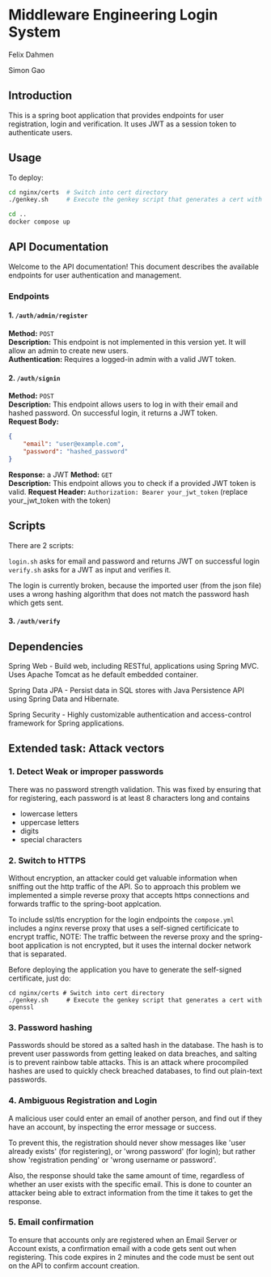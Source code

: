 # Middleware Engineering Login System

Felix Dahmen

Simon Gao

## Introduction

This is a spring boot application that provides endpoints for user registration, login and verification.
It uses JWT as a session token to authenticate users.

## Usage

To deploy: 

```bash
cd nginx/certs  # Switch into cert directory
./genkey.sh     # Execute the genkey script that generates a cert with openssl

cd ..
docker compose up
```

## API Documentation

Welcome to the API documentation! This document describes the available endpoints for user authentication and management.

### Endpoints

#### 1. `/auth/admin/register`
**Method:** `POST`  
**Description:** This endpoint is not implemented in this version yet. It will allow an admin to create new users.  
**Authentication:** Requires a logged-in admin with a valid JWT token.

#### 2. `/auth/signin`
**Method:** `POST`  
**Description:** This endpoint allows users to log in with their email and hashed password. On successful login, it returns a JWT token.  
**Request Body:**
```json
{
    "email": "user@example.com",
    "password": "hashed_password"
}
```

**Response:** a JWT 
**Method:** `GET`  
**Description:** This endpoint allows you to check if a provided JWT token is valid.
**Request Header:** `Authorization: Bearer your_jwt_token` (replace your_jwt_token with the token)

## Scripts

There are 2 scripts:

`login.sh` asks for email and password and returns JWT on successful login 
`verify.sh` asks for a JWT as input and verifies it.

The login is currently broken, because the imported user (from the json file) uses a wrong hashing algorithm 
that does not match the password hash which gets sent.

#### 3. `/auth/verify`

## Dependencies
Spring Web - Build web, including RESTful, applications using Spring MVC. Uses Apache Tomcat as
he default embedded container.

Spring Data JPA - Persist data in SQL stores with Java Persistence API using Spring Data and
Hibernate.

Spring Security - Highly customizable authentication and access-control framework for Spring applications.


## Extended task: Attack vectors

### 1. Detect Weak or improper passwords

There was no password strength validation.
This was fixed by ensuring that for registering, each password is at least 8 characters long and contains
- lowercase letters
- uppercase letters
- digits
- special characters

### 2. Switch to HTTPS

Without encryption, an attacker could get valuable information when sniffing out the http traffic of
the API. So to approach this problem we implemented a simple reverse proxy that accepts https connections and forwards traffic to the spring-boot applcation.

To include ssl/tls encryption for the login endpoints the `compose.yml` includes a nginx reverse proxy that uses a self-signed certificicate
to encrypt traffic, NOTE: The traffic between the reverse proxy and the spring-boot application is not encrypted, but it uses the internal docker network
that is separated.

Before deploying the application you have to generate the self-signed certificate, just do:
```console
cd nginx/certs # Switch into cert directory
./genkey.sh     # Execute the genkey script that generates a cert with openssl
```

### 3. Password hashing

Passwords should be stored as a salted hash in the database.
The hash is to prevent user passwords from getting leaked on data breaches, 
and salting is to prevent rainbow table attacks.
This is an attack where procompiled hashes are used to quickly check breached databases, 
to find out plain-text passwords.

### 4. Ambiguous Registration and Login

A malicious user could enter an email of another person, and find out if they have an account, by inspecting 
the error message or success.

To prevent this, the registration should never show messages like 'user already exists' (for registering),
or 'wrong password' (for login); but rather show 'registration pending' or 'wrong username or password'.

Also, the response should take the same amount of time, regardless of whether an user exists with the specific email.
This is done to counter an attacker being able to extract information from the time it takes to get the response.

### 5. Email confirmation

To ensure that accounts only are registered when an Email Server or Account exists, a confirmation email with a code gets sent out when registering. This code expires in 2 minutes and the code must be sent out on the API to confirm account creation.
